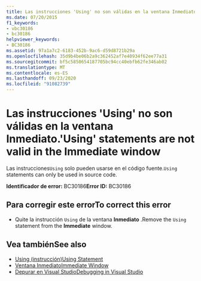 ```yaml
---
title: Las instrucciones 'Using' no son válidas en la ventana Inmediato.
ms.date: 07/20/2015
f1_keywords:
- vbc30186
- bc30186
helpviewer_keywords:
- BC30186
ms.assetid: 97a1a7c2-6183-452b-9ac6-d59d8721b29a
ms.openlocfilehash: 35d9b4be06b2a9c362452af7e40934f62ee77a31
ms.sourcegitcommit: bf5c5850654187705bc94cc40ebfb62fe346ab02
ms.translationtype: MT
ms.contentlocale: es-ES
ms.lasthandoff: 09/23/2020
ms.locfileid: "91082739"
---
```

# <a name="using-statements-are-not-valid-in-the-immediate-window"></a><span data-ttu-id="3395d-102">Las instrucciones 'Using' no son válidas en la ventana Inmediato.</span><span class="sxs-lookup"><span data-stu-id="3395d-102">'Using' statements are not valid in the Immediate window</span></span>

<span data-ttu-id="3395d-103">Las instrucciones`Using` solo pueden usarse en el código fuente.</span><span class="sxs-lookup"><span data-stu-id="3395d-103">`Using` statements can only be used in source code.</span></span>  
  
 <span data-ttu-id="3395d-104">**Identificador de error:** BC30186</span><span class="sxs-lookup"><span data-stu-id="3395d-104">**Error ID:** BC30186</span></span>  
  
## <a name="to-correct-this-error"></a><span data-ttu-id="3395d-105">Para corregir este error</span><span class="sxs-lookup"><span data-stu-id="3395d-105">To correct this error</span></span>  
  
- <span data-ttu-id="3395d-106">Quite la instrucción `Using` de la ventana **Inmediato** .</span><span class="sxs-lookup"><span data-stu-id="3395d-106">Remove the `Using` statement from the **Immediate** window.</span></span>  
  
## <a name="see-also"></a><span data-ttu-id="3395d-107">Vea también</span><span class="sxs-lookup"><span data-stu-id="3395d-107">See also</span></span>

- [<span data-ttu-id="3395d-108">Using (instrucción)</span><span class="sxs-lookup"><span data-stu-id="3395d-108">Using Statement</span></span>](../language-reference/statements/using-statement.md)
- [<span data-ttu-id="3395d-109">Ventana Inmediato</span><span class="sxs-lookup"><span data-stu-id="3395d-109">Immediate Window</span></span>](/visualstudio/ide/reference/immediate-window)
- [<span data-ttu-id="3395d-110">Depurar en Visual Studio</span><span class="sxs-lookup"><span data-stu-id="3395d-110">Debugging in Visual Studio</span></span>](/visualstudio/debugger/debugger-feature-tour)

